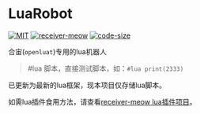 # LuaRobot

[![MIT](https://img.shields.io/static/v1.svg?label=license&message=MIT&color=green)](https://github.com/chenxuuu/receiver-meow/blob/master/LICENSE)
[![receiver-meow](https://img.shields.io/badge/dependencies-receiver_meow-blueviolet.svg)](https://github.com/chenxuuu/receiver-meow)
[![code-size](https://img.shields.io/github/languages/code-size/chenxuuu/receiver-meow.svg)](https://github.com/chenxuuu/LuaRobot/archive/master.zip)

合宙(`openluat`)专用的lua机器人

> #lua 脚本，直接测试脚本，如：`#lua print(2333)`

已更新为最新的lua框架，现本项目仅存储lua脚本。

如需lua插件食用方法，请查看[receiver-meow lua插件项目](https://github.com/chenxuuu/receiver-meow)。
